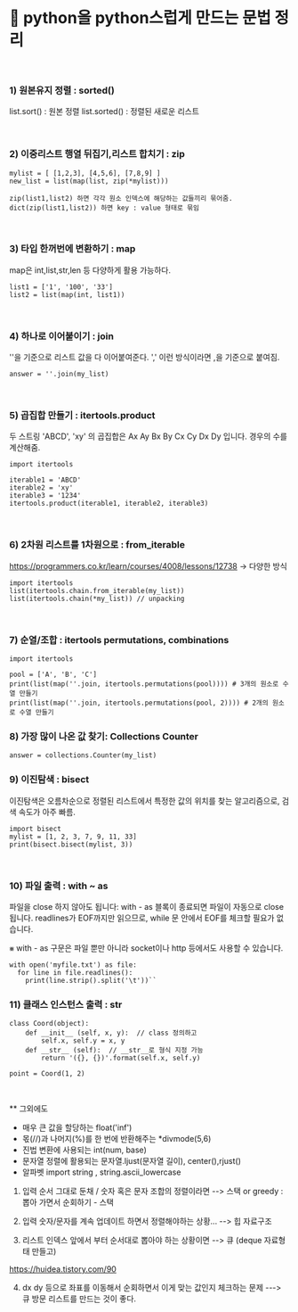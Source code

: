 <br>

# 🍯 python을 python스럽게 만드는 문법 정리


<br>

### 1) 원본유지 정렬 : sorted()

list.sort() : 원본 정렬
list.sorted() : 정렬된 새로운 리스트

<br>

### 2) 이중리스트 행열 뒤집기,리스트 합치기 : zip

```
mylist = [ [1,2,3], [4,5,6], [7,8,9] ]
new_list = list(map(list, zip(*mylist)))

zip(list1,list2) 하면 각각 원소 인덱스에 해당하는 값들끼리 묶어줌.
dict(zip(list1,list2)) 하면 key : value 형태로 묶임
```

<br>

### 3) 타입 한꺼번에 변환하기 : map

map은 int,list,str,len 등 다양하게 활용 가능하다.

```
list1 = ['1', '100', '33']
list2 = list(map(int, list1))
```

<br>

### 4) 하나로 이어붙이기 : join

''을 기준으로 리스트 값을 다 이어붙여준다.
',' 이런 방식이라면 ,을 기준으로 붙여짐.

```
answer = ''.join(my_list)
```

<br>

### 5) 곱집합 만들기 : itertools.product 
두 스트링 'ABCD', 'xy' 의 곱집합은 Ax Ay Bx By Cx Cy Dx Dy 입니다.
경우의 수를 계산해줌.

```
import itertools

iterable1 = 'ABCD'
iterable2 = 'xy'
iterable3 = '1234'
itertools.product(iterable1, iterable2, iterable3)
```
<br>

### 6) 2차원 리스트를 1차원으로 : from_iterable
https://programmers.co.kr/learn/courses/4008/lessons/12738 -> 다양한 방식

```
import itertools
list(itertools.chain.from_iterable(my_list))
list(itertools.chain(*my_list)) // unpacking
```
<br>

### 7) 순열/조합 : itertools permutations, combinations

```
import itertools

pool = ['A', 'B', 'C']
print(list(map(''.join, itertools.permutations(pool)))) # 3개의 원소로 수열 만들기
print(list(map(''.join, itertools.permutations(pool, 2)))) # 2개의 원소로 수열 만들기
```

### 8) 가장 많이 나온 값 찾기: Collections Counter

```
answer = collections.Counter(my_list)
```

### 9) 이진탐색 : bisect
이진탐색은 오름차순으로 정렬된 리스트에서 특정한 값의 위치를 찾는 알고리즘으로, 검색 속도가 아주 빠름.

```
import bisect
mylist = [1, 2, 3, 7, 9, 11, 33]
print(bisect.bisect(mylist, 3))
```

<br>

### 10) 파일 출력 : with ~ as

파일을 close 하지 않아도 됩니다: with - as 블록이 종료되면 파일이 자동으로 close 됩니다.
readlines가 EOF까지만 읽으므로, while 문 안에서 EOF를 체크할 필요가 없습니다.

⨳ with - as 구문은 파일 뿐만 아니라 socket이나 http 등에서도 사용할 수 있습니다.

```
with open('myfile.txt') as file:
  for line in file.readlines():
    print(line.strip().split('\t'))``

```
### 11) 클래스 인스턴스 출력 : __str__

```
class Coord(object):
    def __init__ (self, x, y):  // class 정의하고 
        self.x, self.y = x, y
    def __str__ (self):  // __str__로 형식 지정 가능
        return '({}, {})'.format(self.x, self.y)

point = Coord(1, 2)
```



<br>

** 그외에도 
- 매우 큰 값을 할당하는 float('inf')
- 몫(//)과 나머지(%)를 한 번에 반환해주는 *divmode(5,6) 
- 진법 변환에 사용되는 int(num, base)
- 문자열 정렬에 활용되는 문자열.ljust(문자열 길이), center(),rjust()
- 알파벳 import string , string.ascii_lowercase


1) 입력 순서 그대로 둔채 / 숫자 혹은 문자 조합의 정렬이라면 --> 스택  or greedy 
 :  뽑아 가면서 순회하기 -  스택

2) 입력 숫자/문자를 계속 업데이트 하면서 정렬해야하는 상황... -->  힙 자료구조 

3) 리스트 인덱스 앞에서 부터 순서대로 뽑아야 하는 상황이면 --> 큐 (deque 자료형태 만들고)

https://huidea.tistory.com/90


4) dx dy 등으로 좌표를 이동해서 순회하면서 이게 맞는 값인지 체크하는 문제 ---> 큐 
방문 리스트를 만드는 것이 좋다.

